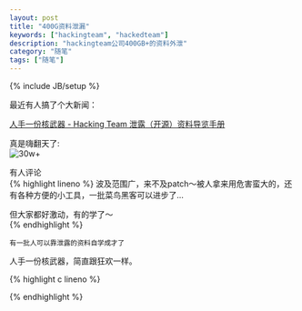```yaml
---
layout: post
title: "400G资料泄漏"
keywords: ["hackingteam", "hackedteam"]
description: "hackingteam公司400GB+的资料外泄"
category: "随笔"
tags: ["随笔"]
---
```

{% include JB/setup %}

最近有人搞了个大新闻：  

[人手一份核武器 - Hacking Team 泄露（开源）资料导览手册](http://drops.wooyun.org/news/6977)  
  
真是嗨翻天了:  
![30w+](http://pic4.zhimg.com/01fa3b6164daa608b51ea15b9db6c2f3_b.jpg)  
  
  
有人评论  
{% highlight lineno %}
波及范围广，来不及patch～被人拿来用危害蛮大的，还有各种方便的小工具，一批菜鸟黑客可以进步了…  

但大家都好激动，有的学了～  
{% endhighlight %}

```
有一批人可以靠泄露的资料自学成才了
```

人手一份核武器，简直跟狂欢一样。

{% highlight c lineno %}

{% endhighlight %}
